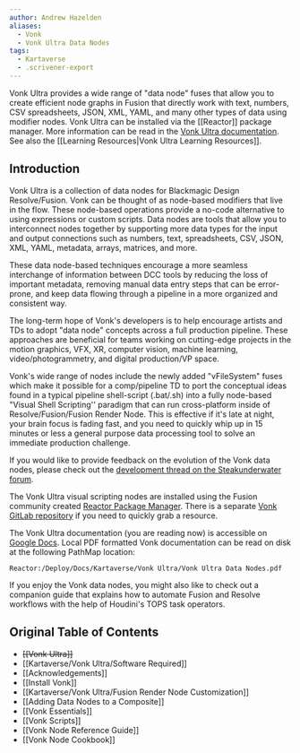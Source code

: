 ```yaml
---
author: Andrew Hazelden
aliases:
  - Vonk
  - Vonk Ultra Data Nodes
tags:
  - Kartaverse
  - .scrivener-export
---
```


Vonk Ultra provides a wide range of "data node" fuses that allow you to create efficient node graphs in Fusion that directly work with text, numbers, CSV spreadsheets, JSON, XML, YAML, and many other types of data using modifier nodes. Vonk Ultra can be installed via the [[Reactor]] package manager. More information can be read in the [Vonk Ultra documentation](https://docs.google.com/document/d/1U9WfdHlE1AZHdU6_ZQCB1I2nSa5I7TyHG2vKMi2I7v8/edit?usp=sharing). See also the [[Learning Resources|Vonk Ultra Learning Resources]].


## Introduction

Vonk Ultra is a collection of data nodes for Blackmagic Design Resolve/Fusion. Vonk can be thought of as node-based modifiers that live in the flow. These node-based operations provide a no-code alternative to using expressions or custom scripts. Data nodes are tools that allow you to interconnect nodes together by supporting more data types for the input and output connections such as numbers, text, spreadsheets, CSV, JSON, XML, YAML, metadata, arrays, matrices, and more.

These data node-based techniques encourage a more seamless interchange of information between DCC tools by reducing the loss of important metadata, removing manual data entry steps that can be error-prone, and keep data flowing through a pipeline in a more organized and consistent way.

The long-term hope of Vonk's developers is to help encourage artists and TDs to adopt "data node" concepts across a full production pipeline. These approaches are beneficial for teams working on cutting-edge projects in the motion graphics, VFX, XR, computer vision, machine learning, video/photogrammetry, and digital production/VP space.

Vonk's wide range of nodes include the newly added "vFileSystem" fuses which make it possible for a comp/pipeline TD to port the conceptual ideas found in a typical pipeline shell-script (.bat/.sh) into a fully node-based "Visual Shell Scripting'' paradigm that can run cross-platform inside of Resolve/Fusion/Fusion Render Node. This is effective if it's late at night, your brain focus is fading fast, and you need to quickly whip up in 15 minutes or less a general purpose data processing tool to solve an immediate production challenge.

If you would like to provide feedback on the evolution of the Vonk data nodes, please check out the [development thread on the Steakunderwater forum](https://www.steakunderwater.com/wesuckless/viewtopic.php?p=41165#p41165).

The Vonk Ultra visual scripting nodes are installed using the Fusion community created [Reactor Package Manager](https://www.steakunderwater.com/wesuckless/viewtopic.php?f=32&t=3067). There is a separate [Vonk GitLab repository](https://gitlab.com/AndrewHazelden/Vonk) if you need to quickly grab a resource.

The Vonk Ultra documentation (you are reading now) is accessible on [Google Docs](https://docs.google.com/document/d/1U9WfdHlE1AZHdU6_ZQCB1I2nSa5I7TyHG2vKMi2I7v8/edit?usp=sharing). Local PDF formatted Vonk documentation can be read on disk at the following PathMap location:

    Reactor:/Deploy/Docs/Kartaverse/Vonk Ultra/Vonk Ultra Data Nodes.pdf

If you enjoy the Vonk data nodes, you might also like to check out a companion guide that explains how to automate Fusion and Resolve workflows with the help of Houdini's TOPS task operators.

## Original Table of Contents

- <del>[[Vonk Ultra]]</del>
- [[Kartaverse/Vonk Ultra/Software Required]]
- [[Acknowledgements]]
- [[Install Vonk]]
- [[Kartaverse/Vonk Ultra/Fusion Render Node Customization]]
- [[Adding Data Nodes to a Composite]]
- [[Vonk Essentials]]
- [[Vonk Scripts]]
- [[Vonk Node Reference Guide]]
- [[Vonk Node Cookbook]]
